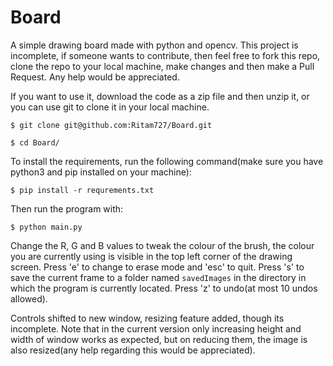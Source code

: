 # Board

A simple drawing board made with python and opencv. This project is incomplete, if someone wants to contribute, then feel free to fork this repo, clone the repo to your local machine, make changes and then make a Pull Request. Any help would be appreciated.

If you want to use it, download the code as a zip file and then unzip it, or you can use git to clone it in your local machine.

`$ git clone git@github.com:Ritam727/Board.git`

`$ cd Board/`

To install the requirements, run the following command(make sure you have python3 and pip installed on your machine):

`$ pip install -r requrements.txt`

Then run the program with:

`$ python main.py`

Change the R, G and B values to tweak the colour of the brush, the colour you are currently using is visible in the top left corner of the drawing screen. Press 'e' to change to erase mode and 'esc' to quit. Press 's' to save the current frame to a folder named `savedImages` in the directory in which the program is currently located. Press 'z' to undo(at most 10 undos allowed).

Controls shifted to new window, resizing feature added, though its incomplete. Note that in the current version only increasing height and width of window works as expected, but on reducing them, the image is also resized(any help regarding this would be appreciated).
